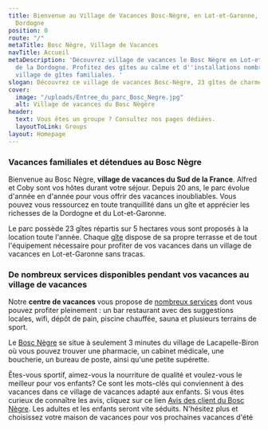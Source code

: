 ```yaml
---
title: Bienvenue au Village de Vacances Bosc-Nègre, en Lot-et-Garonne, limitrophe
  Dordogne
position: 0
route: "/"
metaTitle: Bosc Nègre, Village de Vacances
navTitle: Accueil
metaDescription: 'Découvrez village de vacances le Bosc Nègre en Lot-et-Garonne, limitrophe
  de la Dordogne. Profitez des gîtes au calme et d''installations nombreux dans ce
  village de gîtes familiales. '
slogan: Découvrez ce village de vacances Bosc-Nègre, 23 gîtes de charme dans le Lot-et-Garonne
cover:
  image: "/uploads/Entree_du_parc_Bosc_Negre.jpg"
  alt: Village de vacances du Bosc Nègère
header:
  text: Vous êtes un groupe ? Consultez nos pages dédiées.
  layoutToLink: Groups
layout: Homepage
---
```


### Vacances familiales et détendues au Bosc Nègre

Bienvenue au Bosc Nègre, **village de vacances du Sud de la France**. Alfred et Coby sont vos hôtes durant votre séjour. Depuis 20 ans, le parc évolue d'année en d'année pour vous offrir des vacances inoubliables. Vous pouvez vous ressourcez en toute tranquillité dans un gîte et apprécier les richesses de la Dordogne et du Lot-et-Garonne.

Le parc possède 23 gîtes répartis sur 5 hectares vous sont proposés à la location toute l'année. Chaque [gîte](/tous-les-gites/) dispose de sa propre terrasse et de tout l'équipement nécessaire pour profiter de vos vacances dans un village de vacances en Lot-et-Garonne sans tracas.

### De nombreux services disponibles pendant vos vacances au village de vacances

Notre **centre de vacances** vous propose de [nombreux services](/tous-les-services/) dont vous pouvez profiter pleinement : un bar restaurant avec des suggestions locales, wifi, dépôt de pain, piscine chauffée, sauna et plusieurs terrains de sport.

Le [Bosc Nègre](https://www.villagesdegites.fr/offres/bosc-negre-village-de-vacances-lacapelle-biron-fr-2692499/) se situe à seulement 3 minutes du village de Lacapelle-Biron où vous pouvez trouver une pharmacie, un cabinet médicale, une boucherie, un bureau de poste, ainsi qu'une petite supérette.

Êtes-vous sportif, aimez-vous la nourriture de qualité et voulez-vous le meilleur pour vos enfants? Ce sont les mots-clés qui conviennent à des vacances dans ce village de vacances adapté aux enfants. Si vous êtes curieux de connaître les avis, cliquez sur ce lien [Avis des client du Bosc Nègre](https://www.camping2be.com/france/lacapelle-biron/avis-clients-village-de-vacances-bosc-negre). Les adultes et les enfants seront vite séduits. N'hésitez plus et choisissez votre maison de vacances pour vos prochaines vacances d'été 
